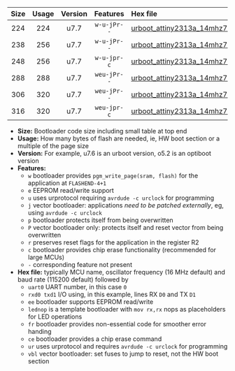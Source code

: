 |Size|Usage|Version|Features|Hex file|
|:-:|:-:|:-:|:-:|:--|
|224|224|u7.7|`w-u-jPr--`|[urboot_attiny2313a_14mhz7456_115200bps_uart0_rxd0_txd1_lednop_ur_vbl.hex](https://raw.githubusercontent.com/stefanrueger/urboot.hex/main/mcus/attiny2313a/fcpu_14mhz7456/115200_bps/urboot_attiny2313a_14mhz7456_115200bps_uart0_rxd0_txd1_lednop_ur_vbl.hex)|
|238|256|u7.7|`w-u-jPr--`|[urboot_attiny2313a_14mhz7456_115200bps_uart0_rxd0_txd1_lednop_fr_ur_vbl.hex](https://raw.githubusercontent.com/stefanrueger/urboot.hex/main/mcus/attiny2313a/fcpu_14mhz7456/115200_bps/urboot_attiny2313a_14mhz7456_115200bps_uart0_rxd0_txd1_lednop_fr_ur_vbl.hex)|
|248|256|u7.7|`w-u-jpr-c`|[urboot_attiny2313a_14mhz7456_115200bps_uart0_rxd0_txd1_lednop_fr_ce_ur_vbl.hex](https://raw.githubusercontent.com/stefanrueger/urboot.hex/main/mcus/attiny2313a/fcpu_14mhz7456/115200_bps/urboot_attiny2313a_14mhz7456_115200bps_uart0_rxd0_txd1_lednop_fr_ce_ur_vbl.hex)|
|288|288|u7.7|`weu-jPr--`|[urboot_attiny2313a_14mhz7456_115200bps_uart0_rxd0_txd1_ee_lednop_ur_vbl.hex](https://raw.githubusercontent.com/stefanrueger/urboot.hex/main/mcus/attiny2313a/fcpu_14mhz7456/115200_bps/urboot_attiny2313a_14mhz7456_115200bps_uart0_rxd0_txd1_ee_lednop_ur_vbl.hex)|
|306|320|u7.7|`weu-jPr--`|[urboot_attiny2313a_14mhz7456_115200bps_uart0_rxd0_txd1_ee_lednop_fr_ur_vbl.hex](https://raw.githubusercontent.com/stefanrueger/urboot.hex/main/mcus/attiny2313a/fcpu_14mhz7456/115200_bps/urboot_attiny2313a_14mhz7456_115200bps_uart0_rxd0_txd1_ee_lednop_fr_ur_vbl.hex)|
|316|320|u7.7|`weu-jpr-c`|[urboot_attiny2313a_14mhz7456_115200bps_uart0_rxd0_txd1_ee_lednop_fr_ce_ur_vbl.hex](https://raw.githubusercontent.com/stefanrueger/urboot.hex/main/mcus/attiny2313a/fcpu_14mhz7456/115200_bps/urboot_attiny2313a_14mhz7456_115200bps_uart0_rxd0_txd1_ee_lednop_fr_ce_ur_vbl.hex)|

- **Size:** Bootloader code size including small table at top end
- **Usage:** How many bytes of flash are needed, ie, HW boot section or a multiple of the page size
- **Version:** For example, u7.6 is an urboot version, o5.2 is an optiboot version
- **Features:**
  + `w` bootloader provides `pgm_write_page(sram, flash)` for the application at `FLASHEND-4+1`
  + `e` EEPROM read/write support
  + `u` uses urprotocol requiring `avrdude -c urclock` for programming
  + `j` vector bootloader: applications *need to be patched externally*, eg, using `avrdude -c urclock`
  + `p` bootloader protects itself from being overwritten
  + `P` vector bootloader only: protects itself and reset vector from being overwritten
  + `r` preserves reset flags for the application in the register R2
  + `c` bootloader provides chip erase functionality (recommended for large MCUs)
  + `-` corresponding feature not present
- **Hex file:** typically MCU name, oscillator frequency (16 MHz default) and baud rate (115200 default) followed by
  + `uart0` UART number, in this case `0`
  + `rxd0 txd1` I/O using, in this example, lines RX `D0` and TX `D1`
  + `ee` bootloader supports EEPROM read/write
  + `lednop` is a template bootloader with `mov rx,rx` nops as placeholders for LED operations
  + `fr` bootloader provides non-essential code for smoother error handing
  + `ce` bootloader provides a chip erase command
  + `ur` uses urprotocol and requires `avrdude -c urclock` for programming
  + `vbl` vector bootloader: set fuses to jump to reset, not the HW boot section
